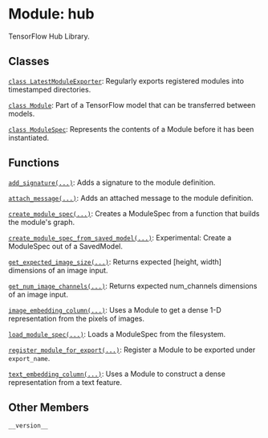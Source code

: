 <div itemscope itemtype="http://developers.google.com/ReferenceObject">
<meta itemprop="name" content="hub" />
<meta itemprop="path" content="stable" />
<meta itemprop="property" content="__version__"/>
</div>

# Module: hub

TensorFlow Hub Library.

## Classes

[`class LatestModuleExporter`](./hub/LatestModuleExporter.md): Regularly exports registered modules into timestamped directories.

[`class Module`](./hub/Module.md): Part of a TensorFlow model that can be transferred between models.

[`class ModuleSpec`](./hub/ModuleSpec.md): Represents the contents of a Module before it has been instantiated.

## Functions

[`add_signature(...)`](./hub/add_signature.md): Adds a signature to the module definition.

[`attach_message(...)`](./hub/attach_message.md): Adds an attached message to the module definition.

[`create_module_spec(...)`](./hub/create_module_spec.md): Creates a ModuleSpec from a function that builds the module's graph.

[`create_module_spec_from_saved_model(...)`](./hub/create_module_spec_from_saved_model.md): Experimental: Create a ModuleSpec out of a SavedModel.

[`get_expected_image_size(...)`](./hub/get_expected_image_size.md): Returns expected [height, width] dimensions of an image input.

[`get_num_image_channels(...)`](./hub/get_num_image_channels.md): Returns expected num_channels dimensions of an image input.

[`image_embedding_column(...)`](./hub/image_embedding_column.md): Uses a Module to get a dense 1-D representation from the pixels of images.

[`load_module_spec(...)`](./hub/load_module_spec.md): Loads a ModuleSpec from the filesystem.

[`register_module_for_export(...)`](./hub/register_module_for_export.md): Register a Module to be exported under `export_name`.

[`text_embedding_column(...)`](./hub/text_embedding_column.md): Uses a Module to construct a dense representation from a text feature.

## Other Members

`__version__`

